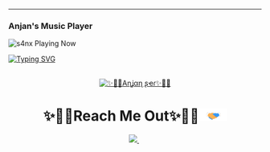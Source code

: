 ---
<h3>Anjan's Music Player</h3>

<img src="https://readme-spotify-status-rho.vercel.app/api/run-spotify-status.py" alt="s4nx Playing Now" width="500" />
 
<a href="https://github.com/Siliguri-design"><img src="https://readme-typing-svg.demolab.com?font=Rubik+Dirt&size=65&pause=1000&color=F72C3F&background=FF20A500&center=true&vCenter=true&width=1000&height=150&lines=My+Name+Anjan+Dhar;Visit us;+✨️🧑‍💻Anjan Dhar✨️🧑‍💻;Thank you" alt="Typing SVG" /></a>   
</p>
<br>
<div align="center">
<a href='https://girlfriend-ai-six.vercel.app/' target="_blank"><img alt='✨️🧑‍💻Aɳʝαɳ ʂҽɾ✨️🧑‍💻' src='https://img.shields.io/badge/✨️Anjan dhar✨️_-10000000?style=for-the-badge&logo= ✨️🧑‍💻Aɳʝαɳ ԃԋαɾ✨️🧑‍💻&logoColor=white&labelColor=darkred&color=darkblue'/></a>

<br>


<h1 align="center"><b>✨️🧑‍💻Reach Me Out✨️🧑‍💻</b><img src="https://github.com/0xAbdulKhalid/0xAbdulKhalid/raw/main/assets/mdImages/handshake.gif" width="55"></h1>


  <a href="https://wa.me/qr/ONS6OC44U2MJB1">
    <img src="https://img.shields.io/badge/WhatsApp-yellow?style=for-the-badge&logo=WhatsApp&logoColor=black" />
  </a>&nbsp;
  
  
